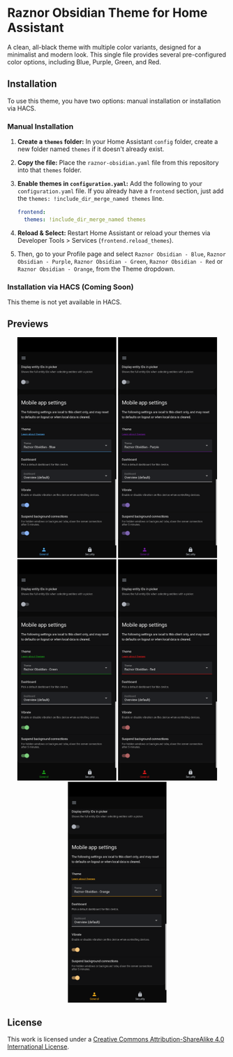 # Raznor Obsidian Theme for Home Assistant

A clean, all-black theme with multiple color variants, designed for a minimalist and modern look. This single file provides several pre-configured color options, including Blue, Purple, Green, and Red.

## Installation

To use this theme, you have two options: manual installation or installation via HACS.

### Manual Installation

1.  **Create a `themes` folder:** In your Home Assistant `config` folder, create a new folder named `themes` if it doesn't already exist.
2.  **Copy the file:** Place the `raznor-obsidian.yaml` file from this repository into that `themes` folder.
3.  **Enable themes in `configuration.yaml`:** Add the following to your `configuration.yaml` file. If you already have a `frontend` section, just add the `themes: !include_dir_merge_named themes` line.

    ```yaml
    frontend:
      themes: !include_dir_merge_named themes
    ```
4.  **Reload & Select:** Restart Home Assistant or reload your themes via Developer Tools > Services (`frontend.reload_themes`).
5.  Then, go to your Profile page and select `Raznor Obsidian - Blue`, `Raznor Obsidian - Purple`, `Raznor Obsidian - Green`,  `Raznor Obsidian - Red` or `Raznor Obsidian - Orange`, from the Theme dropdown.

### Installation via HACS (Coming Soon)

This theme is not yet available in HACS.

## Previews

<p align="center">
  <img alt="Blue theme preview" src="https://raw.githubusercontent.com/Raznor09/raznor-obsidian/main/images/blue.png" width="45%">
  <img alt="Purple theme preview" src="https://raw.githubusercontent.com/Raznor09/raznor-obsidian/main/images/purple.png" width="45%">
  <img alt="Green theme preview" src="https://raw.githubusercontent.com/Raznor09/raznor-obsidian/main/images/green.png" width="45%">
  <img alt="Red theme preview" src="https://raw.githubusercontent.com/Raznor09/raznor-obsidian/main/images/red.png" width="45%">
  <img alt="Orange theme preview" src="https://raw.githubusercontent.com/Raznor09/raznor-obsidian/main/images/orange.png" width="45%">
</p>

## License
This work is licensed under a [Creative Commons Attribution-ShareAlike 4.0 International License](http://creativecommons.org/licenses/by-sa/4.0/).
